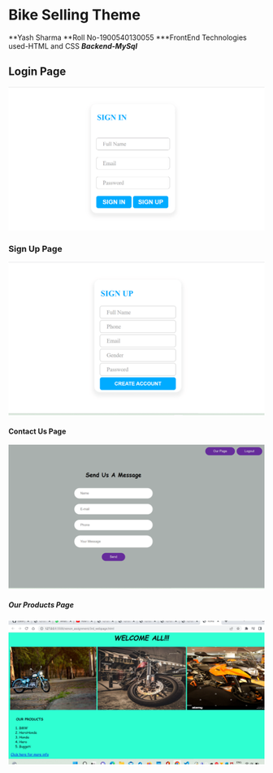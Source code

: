 # Bike Selling Theme
**Yash Sharma
**Roll No-1900540130055
***FrontEnd Technologies used-HTML and CSS 
***Backend-MySql***
## Login Page
![LoginPage!](https://github.com/zack160/xenonStack/blob/main/images/LoginPage.png)
### Sign Up Page
![](https://github.com/zack160/xenonStack/blob/main/images/SignUpPage.png)
#### Contact Us Page
![](https://github.com/zack160/xenonStack/blob/main/images/contactUs.png)
##### Our Products Page
![](https://github.com/zack160/xenonStack/blob/main/images/Screenshot%20(84).png)
